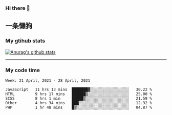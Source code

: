 ### Hi there 👋

## 一条懒狗
<!--
**kiss-me-quickly/kiss-me-quickly** is a ✨ _special_ ✨ repository because its `README.md` (this file) appears on your GitHub profile.

Here are some ideas to get you started:

- 🔭 I’m currently working on ...
- 🌱 I’m currently learning ...
- 👯 I’m looking to collaborate on ...
- 🤔 I’m looking for help with ...
- 💬 Ask me about ...
- 📫 How to reach me: ...
- 😄 Pronouns: ...
- ⚡ Fun fact: ...
-->


### My gtihub stats

[![Anurag's github stats](https://github-readme-stats.vercel.app/api?username=kiss-me-quickly)](https://github.com/anuraghazra/github-readme-stats)

***

### My code time

<!--START_SECTION:waka-->
```text
Week: 21 April, 2021 - 28 April, 2021

JavaScript   11 hrs 13 mins  ███████▓░░░░░░░░░░░░░░░░░   30.22 % 
HTML         9 hrs 17 mins   ██████▒░░░░░░░░░░░░░░░░░░   25.00 % 
SCSS         8 hrs 1 min     █████▒░░░░░░░░░░░░░░░░░░░   21.59 % 
Other        4 hrs 34 mins   ███░░░░░░░░░░░░░░░░░░░░░░   12.32 % 
PHP          1 hr 48 mins    █▒░░░░░░░░░░░░░░░░░░░░░░░   04.87 % 
```
<!--END_SECTION:waka-->
